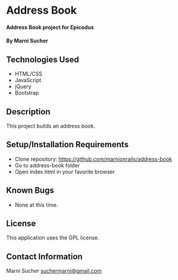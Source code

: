 # Address Book

#### Address Book project for Epicodus

#### By **Marni Sucher**

## Technologies Used

* HTML/CSS
* JavaScript
* jQuery
* Bootstrap

## Description

This project builds an address book.

## Setup/Installation Requirements

* Clone repository: https://github.com/marnionrails/address-book
* Go to address-book folder
* Open index.html in your favorite browser

## Known Bugs

* None at this time.

## License

This application uses the GPL license. 

## Contact Information

Marni Sucher <suchermarni@gmail.com>
